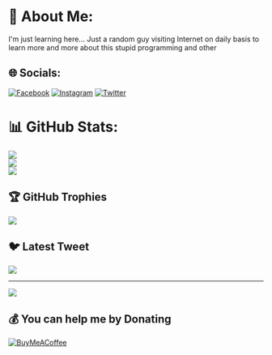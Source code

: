 # 💫 About Me:
I'm just learning here...
Just a random guy visiting Internet on daily basis to learn more and more about this stupid programming and other

## 🌐 Socials:
[![Facebook](https://img.shields.io/badge/Facebook-%231877F2.svg?logo=Facebook&logoColor=white)](https://facebook.com/irigardnerus) [![Instagram](https://img.shields.io/badge/Instagram-%23E4405F.svg?logo=Instagram&logoColor=white)](https://instagram.com/surren.sr_) [![Twitter](https://img.shields.io/badge/Twitter-%231DA1F2.svg?logo=Twitter&logoColor=white)](https://twitter.com/surrendra09) 
# 📊 GitHub Stats:
![](https://github-readme-stats.vercel.app/api?username=surrendra45&theme=dark&hide_border=false&include_all_commits=false&count_private=false)<br/>
![](https://github-readme-streak-stats.herokuapp.com/?user=surrendra45&theme=dark&hide_border=false)<br/>
![](https://github-readme-stats.vercel.app/api/top-langs/?username=surrendra45&theme=dark&hide_border=false&include_all_commits=false&count_private=false&layout=compact)

## 🏆 GitHub Trophies
![](https://github-profile-trophy.vercel.app/?username=surrendra45&theme=radical&no-frame=true&no-bg=true&margin-w=4)

## 🐦 Latest Tweet
[![](https://gtce.itsvg.in/api?username=surrendra09)](https://github.com/VishwaGauravIn/github-twitter-card-embed)

---
[![](https://visitcount.itsvg.in/api?id=surrendra45&icon=0&color=0)](https://visitcount.itsvg.in)

  ## 💰 You can help me by Donating
  [![BuyMeACoffee](https://img.shields.io/badge/Buy%20Me%20a%20Coffee-ffdd00?style=for-the-badge&logo=buy-me-a-coffee&logoColor=black)](https://buymeacoffee.com/surren45) 
